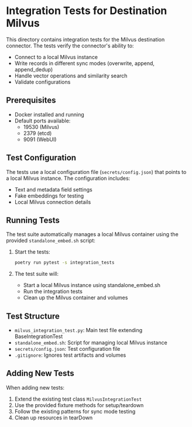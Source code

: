 # Integration Tests for Destination Milvus

This directory contains integration tests for the Milvus destination connector. The tests verify the connector's ability to:
- Connect to a local Milvus instance
- Write records in different sync modes (overwrite, append, append_dedup)
- Handle vector operations and similarity search
- Validate configurations

## Prerequisites

- Docker installed and running
- Default ports available:
  - 19530 (Milvus)
  - 2379 (etcd)
  - 9091 (WebUI)

## Test Configuration

The tests use a local configuration file (`secrets/config.json`) that points to a local Milvus instance. The configuration includes:
- Text and metadata field settings
- Fake embeddings for testing
- Local Milvus connection details

## Running Tests

The test suite automatically manages a local Milvus container using the provided `standalone_embed.sh` script:

1. Start the tests:
   ```bash
   poetry run pytest -s integration_tests
   ```

2. The test suite will:
   - Start a local Milvus instance using standalone_embed.sh
   - Run the integration tests
   - Clean up the Milvus container and volumes

## Test Structure

- `milvus_integration_test.py`: Main test file extending BaseIntegrationTest
- `standalone_embed.sh`: Script for managing local Milvus instance
- `secrets/config.json`: Test configuration file
- `.gitignore`: Ignores test artifacts and volumes

## Adding New Tests

When adding new tests:
1. Extend the existing test class `MilvusIntegrationTest`
2. Use the provided fixture methods for setup/teardown
3. Follow the existing patterns for sync mode testing
4. Clean up resources in tearDown
